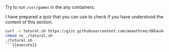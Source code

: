 Try to run `/usr/games` in the any containers.

I have prepared a quiz that you can use to check if you have understood the content of this section.

```bash
curl -o totural.sh https://gist.githubusercontent.com/amaothree/d8bac64e5225b15db84aaf8e3aa6e08d/raw/fdff92ffddac8626584ad823a3b01ce0795c9f4a/totural.
chmod +x ./totural.sh
./totural.sh
```{{execute}}